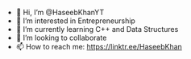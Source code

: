 - 👋 Hi, I’m @HaseebKhanYT
- 👀 I’m interested in Entrepreneurship
- 🌱 I’m currently learning C++ and Data Structures
- 💞️ I’m looking to collaborate 
- 📫 How to reach me: https://linktr.ee/HaseebKhan
